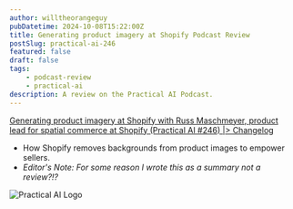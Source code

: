 ```yaml
---
author: willtheorangeguy
pubDatetime: 2024-10-08T15:22:00Z
title: Generating product imagery at Shopify Podcast Review
postSlug: practical-ai-246
featured: false
draft: false
tags:
    - podcast-review
    - practical-ai
description: A review on the Practical AI Podcast.
---
```


[Generating product imagery at Shopify with Russ Maschmeyer, product lead for spatial commerce at Shopify (Practical AI #246) |> Changelog](https://changelog.com/practicalai/246)

-   How Shopify removes backgrounds from product images to empower sellers.
-   _Editor's Note: For some reason I wrote this as a summary not a review?!?_

![Practical AI Logo](https://is1-ssl.mzstatic.com/image/thumb/Podcasts123/v4/45/10/06/4510062f-d99e-abd5-7376-07a4656f19d1/mza_940882021610159734.png/300x300bb.webp)
